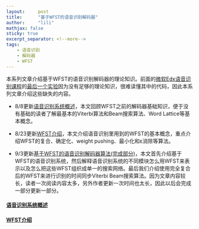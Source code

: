 ```yaml
---
layout:     post
title:      "基于WFST的语音识别解码器"
author:     "lili"
mathjax: false
sticky: true
excerpt_separator: <!--more-->
tags:
    - 语音识别
    - 解码器
    - WFST
---
```


本系列文章介绍基于WFST的语音识别解码器的理论知识。前面的[微软Edx语音识别课程](/2019/05/25/dev287x/)的[最后一个实验](/dev287x/decoder/)因为没有足够的理论知识，很难读懂其中的代码，因此本系列文章介绍这些缺失的内容。

* 8/8更新[语音识别系统概述](/wfst/overview/)，<span class='zz'>本文回顾WFST之前的解码器基础知识，便于没有基础的读者了解最基本的Viterbi算法和Beam搜索算法、Word Lattice等基本概念。</span>


* 8/23更新[WFST介绍](/wfst/wfst/)，<span class='zz'>本文介绍语音识别里用到的WFST的基本概念，重点介绍WFST的复合、确定化、weight pushing、最小化和ε消除等算法。</span>

* 9/3更新[基于WFST的语音识别解码器算法(完成部分)](/wfst/decoder/)，本文首先介绍基于WFST的语音识别系统，然后解释语音识别系统的不同模块怎么用WFST来表示以及怎么把这些WFST组织成单一的搜索网络。最后我们介绍使用完全复合后的WFST来进行识别的时间同步Viterbi Beam搜索算法。<span class='zz'>因为文章内容较长，读者一次阅读内容太多，另外作者更新一次时间也太长，因此以后会完成一部分更新一部分。</span>

 <!--more-->
 
 


#### [语音识别系统概述](/wfst/overview/)



#### [WFST介绍](/wfst/wfst/)
